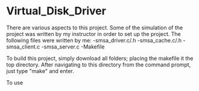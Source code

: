Virtual_Disk_Driver
===================

There are various aspects to this project. Some of the simulation of the project was written by my 
instructor in order to set up the project. The following files were written by me:
    -smsa_driver.c/.h
    -smsa_cache.c/.h
    -smsa_client.c
    -smsa_server.c
    -Makefile

To build this project, simply download all folders; placing the makefile it the top directory. 
After navigating to this directory from the command prompt, just type "make" and enter.

To use

